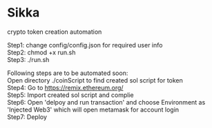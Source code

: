 # Sikka 
crypto token creation automation  

Step1: change config/config.json for required user info \
Step2: chmod +x run.sh \
Step3: ./run.sh 

Following steps are to be automated soon: \
Open directory ./coinScript to find created sol script for token  \
Step4: Go to https://remix.ethereum.org/ \
Step5: Import created sol script and complie  \
Step6: Open 'delpoy and run transaction' and choose Environment as 'Injected Web3' which will open metamask for account login\
Step7: Deploy
